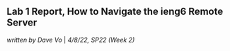 ## Lab 1 Report, How to Navigate the ieng6 Remote Server

_written by Dave Vo_ | _4/8/22, SP22 (Week 2)_
